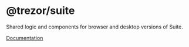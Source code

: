 # @trezor/suite

Shared logic and components for browser and desktop versions of Suite.

[Documentation](../../docs/packages/suite/index.md)
